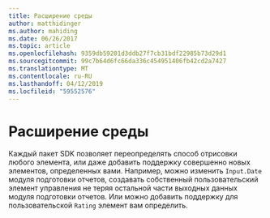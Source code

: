 ```yaml
---
title: Расширение среды
author: matthidinger
ms.author: mahiding
ms.date: 06/26/2017
ms.topic: article
ms.openlocfilehash: 9359db59201d3ddb27f7cb31bdf22985b73d29d1
ms.sourcegitcommit: 99c7b64d6fc66da336c454951406fb42cd2a7427
ms.translationtype: MT
ms.contentlocale: ru-RU
ms.lasthandoff: 04/12/2019
ms.locfileid: "59552576"
---
```

# <a name="extensibility"></a>Расширение среды

Каждый пакет SDK позволяет переопределять способ отрисовки любого элемента, или даже добавить поддержку совершенно новых элементов, определенных вами.  Например, можно изменить `Input.Date` модуля подготовки отчетов, создавать собственный пользовательский элемент управления не теряя остальной части выходных данных модуля подготовки отчетов. Или можно добавить поддержку для пользовательской `Rating` элемент вам определить.
